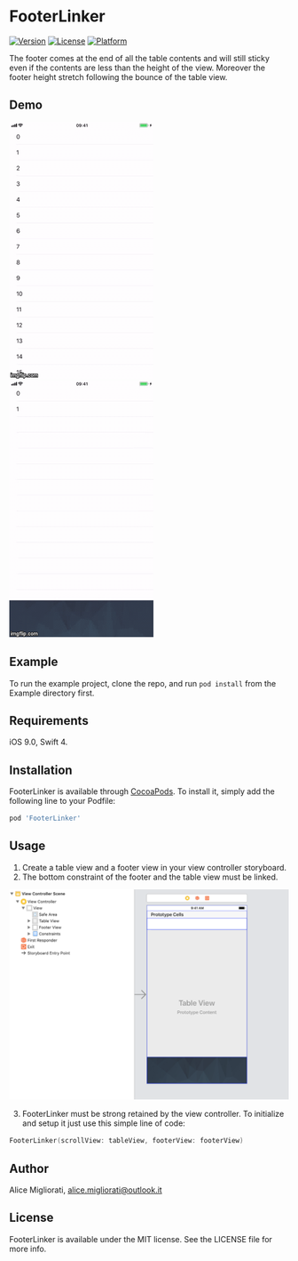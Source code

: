 # FooterLinker

[![Version](https://img.shields.io/cocoapods/v/FooterLinker.svg?style=flat)](https://cocoapods.org/pods/FooterLinker)
[![License](https://img.shields.io/cocoapods/l/FooterLinker.svg?style=flat)](https://cocoapods.org/pods/FooterLinker)
[![Platform](https://img.shields.io/cocoapods/p/FooterLinker.svg?style=flat)](https://cocoapods.org/pods/FooterLinker)

The footer comes at the end of all the table contents and will still sticky even if the contents are less than the height of the view. Moreover the footer height stretch following the bounce of the table view.

## Demo

![FooterLinkerMore demo](https://raw.githubusercontent.com/aly23/FooterLinker/master/Resources/FooterLinkerMore.gif)
![FooterLinkerLess demo](https://raw.githubusercontent.com/aly23/FooterLinker/master/Resources/FooterLinkerLess.gif)

## Example

To run the example project, clone the repo, and run `pod install` from the Example directory first.

## Requirements

iOS 9.0, Swift 4.

## Installation

FooterLinker is available through [CocoaPods](https://cocoapods.org). To install
it, simply add the following line to your Podfile:

```ruby
pod 'FooterLinker'
```

## Usage

1. Create a table view and a footer view in your view controller storyboard.
2. The bottom constraint of the footer and the table view must be linked.

![FooterLinker storyboard example](https://raw.githubusercontent.com/aly23/FooterLinker/master/Resources/StoryboardExample.png)

3. FooterLinker must be strong retained by the view controller. To initialize and setup it just use this simple line of code:

```swift
FooterLinker(scrollView: tableView, footerView: footerView)
```

## Author

Alice Migliorati, alice.migliorati@outlook.it

## License

FooterLinker is available under the MIT license. See the LICENSE file for more info.
